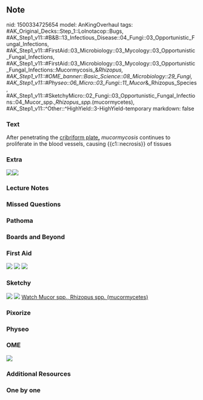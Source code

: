 ## Note
nid: 1500334725654
model: AnKingOverhaul
tags: #AK_Original_Decks::Step_1::Lolnotacop::Bugs, #AK_Step1_v11::#B&B::13_Infectious_Disease::04_Fungi::03_Opportunistic_Fungal_Infections, #AK_Step1_v11::#FirstAid::03_Microbiology::03_Mycology::03_Opportunistic_Fungal_Infections, #AK_Step1_v11::#FirstAid::03_Microbiology::03_Mycology::03_Opportunistic_Fungal_Infections::Mucormycosis_&_Rhizopus, #AK_Step1_v11::#OME_banner::Basic_Science::08_Microbiology::29_Fungi, #AK_Step1_v11::#Physeo::06_Micro::03_Fungi::11_Mucor_&_Rhizopus_Species, #AK_Step1_v11::#SketchyMicro::02_Fungi::03_Opportunistic_Fungal_Infections::04_Mucor_spp.,_Rhizopus_spp._(mucormycetes), #AK_Step1_v11::^Other::^HighYield::3-HighYield-temporary
markdown: false

### Text
After penetrating the <u>cribriform plate</u><b style=
"text-decoration: underline;">,</b> <i>mucormycosis</i> continues
to proliferate in the blood vessels, causing {{c1::necrosis}} of
tissues

### Extra
<img src="paste-4960687227119.jpg"><img src=
"paste-4917737554338.jpg">

### Lecture Notes


### Missed Questions


### Pathoma


### Boards and Beyond


### First Aid
<img src="tmpukx5pfcw.png"> <img src="tmps8v1j05f.png"> <img src=
"tmp9o7ol2gu.png">

### Sketchy
<img src="paste-470758480412675.jpg"> <img src=
"paste-143d5cb543d2add6db3593eec59bb52229df0f1c.png"> <a href=
"https://dashboard.sketchy.com/study/medical/courses/medical-microbiology/units/medical-microbiology-fungi/videos/medical-microbiology-fungi-opportunistic-fungal-infections-mucor-spp-rhizopus-spp-mucormycetes?utm_source=anki&utm_medium=partnership&utm_campaign=february_update&utm_content=medical">
Watch Mucor spp., Rhizopus spp. (mucormycetes)</a>

### Pixorize


### Physeo


### OME
<div class="ome-widget">
  <a href=
  "https://onlinemeded.org/spa/microbiology/fungi/acquire?ref=anki">
  <img src="_OME_AnkiFlashcards_Lesson_1.png"></a>
</div>

### Additional Resources


### One by one


